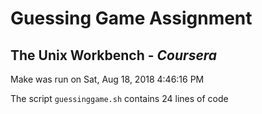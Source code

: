 # Guessing Game Assignment

## The Unix Workbench - *Coursera*

Make was run on Sat, Aug 18, 2018 4:46:16 PM

The script `guessinggame.sh` contains 24 lines of code
